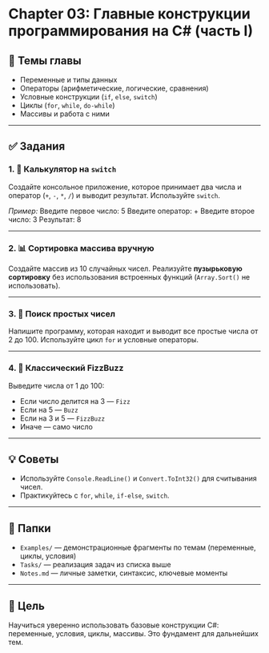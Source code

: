 # Chapter 03: Главные конструкции программирования на C# (часть I)

## 📘 Темы главы
- Переменные и типы данных
- Операторы (арифметические, логические, сравнения)
- Условные конструкции (`if`, `else`, `switch`)
- Циклы (`for`, `while`, `do-while`)
- Массивы и работа с ними

---

## ✅ Задания

### 1. 🧮 Калькулятор на `switch`
Создайте консольное приложение, которое принимает два числа и оператор (`+`, `-`, `*`, `/`) и выводит результат. Используйте `switch`.

*Пример:*
Введите первое число: 5
Введите оператор: +
Введите второе число: 3
Результат: 8

---

### 2. 📊 Сортировка массива вручную
Создайте массив из 10 случайных чисел. Реализуйте **пузырьковую сортировку** без использования встроенных функций (`Array.Sort()` не использовать).

---

### 3. 🔢 Поиск простых чисел
Напишите программу, которая находит и выводит все простые числа от 2 до 100. Используйте цикл `for` и условные операторы.

---

### 4. 🔁 Классический FizzBuzz
Выведите числа от 1 до 100:
- Если число делится на 3 — `Fizz`
- Если на 5 — `Buzz`
- Если на 3 и 5 — `FizzBuzz`
- Иначе — само число

---

## 💡 Советы
- Используйте `Console.ReadLine()` и `Convert.ToInt32()` для считывания чисел.
- Практикуйтесь с `for`, `while`, `if-else`, `switch`.

---

## 📁 Папки

- `Examples/` — демонстрационные фрагменты по темам (переменные, циклы, условия)
- `Tasks/` — реализация задач из списка выше
- `Notes.md` — личные заметки, синтаксис, ключевые моменты

---

## 📌 Цель
Научиться уверенно использовать базовые конструкции C#: переменные, условия, циклы, массивы. Это фундамент для дальнейших тем.